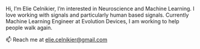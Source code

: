 Hi, I’m Elie Celnikier, 
I’m interested in Neuroscience and Machine Learning. 
I love working with signals and particularly human based signals.
Currently Machine Learning Engineer at Evolution Devices, I am working to help people walk again.

📫 Reach me at elie.celnikier@gmail.com

<!---
elieclnk/elieclnk is a ✨ special ✨ repository because its `README.md` (this file) appears on your GitHub profile.
You can click the Preview link to take a look at your changes.
--->
